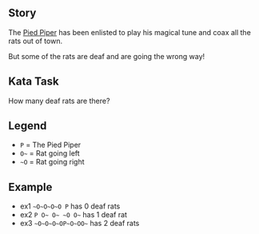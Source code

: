 ## Story
The [Pied Piper](https://en.wikipedia.org/wiki/Pied_Piper_of_Hamelin) has been enlisted to play his magical tune and coax all the rats out of town.

But some of the rats are deaf and are going the wrong way!

## Kata Task
How many deaf rats are there?

## Legend
* `P` = The Pied Piper
* `O~` = Rat going left
* `~O` = Rat going right

## Example
* ex1 `~O~O~O~O P` has 0 deaf rats
* ex2 `P O~ O~ ~O O~` has 1 deaf rat
* ex3 `~O~O~O~OP~O~OO~` has 2 deaf rats
